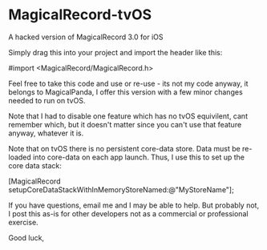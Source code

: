 # MagicalRecord-tvOS
A hacked version of MagicalRecord 3.0 for iOS 

Simply drag this into your project and import the header like this: 

#import <MagicalRecord/MagicalRecord.h>

Feel free to take this code and use or re-use - its not my code anyway, it belongs to MagicalPanda, I offer this version with a few minor changes needed to run on tvOS. 

Note that I had to disable one feature which has no tvOS equivilent, cant remember which, but it doesn't matter since you can't use that feature anyway, whatever it is. 

Note that on tvOS there is no persistent core-data store. Data must be re-loaded into core-data on each app launch. Thus, I use this to set up the core data stack: 

[MagicalRecord setupCoreDataStackWithInMemoryStoreNamed:@"MyStoreName"];

If you have questions, email me and I may be able to help. But probably not, I post this as-is for other developers not as a commercial or professional exercise. 

Good luck,

